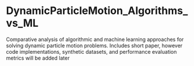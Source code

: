 # DynamicParticleMotion_Algorithms_vs_ML
Comparative analysis of algorithmic and machine learning approaches for solving dynamic particle motion problems. Includes short paper, however code implementations, synthetic datasets, and performance evaluation metrics will be added later
